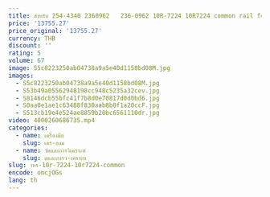 ```yaml
---
title: สําหรับ 254-4340 2360962   236-0962 10R-7224 10R7224 common rail fel หัวฉีดสําหรับ Caterpillar CAT C9
price: '13755.27'
price_original: '13755.27'
currency: THB
discount: ''
rating: 5
volume: 67
image: S5c8223250ab04738a9a5e40d1158bd08M.jpg
images:
  - S5c8223250ab04738a9a5e40d1158bd08M.jpg
  - S53b49a05562948198cc948c5235a32cev.jpg
  - S8146dcb55bfc41f7b8d0e70817d0d0bd6.jpg
  - S0aa0e1ae1c63488f830aab8b0f1a20ccF.jpg
  - S513cb19e4e524ae8859b20bc6561110dr.jpg
video: 4000260686735.mp4
categories:
  - name: เครื่องมือ
    slug: เคร-องม
  - name: วัดและการวิเคราะห์
    slug: ดและการว-เคราะห
slug: าหร-10r-7224-10r7224-common
encode: omcjOGs
lang: th
---
```

  